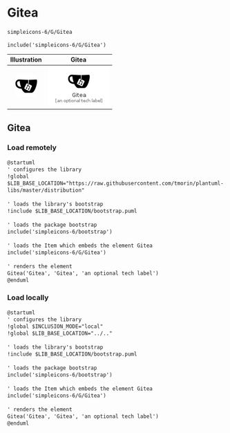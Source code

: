 # Gitea


```text
simpleicons-6/G/Gitea
```

```text
include('simpleicons-6/G/Gitea')
```



| Illustration | Gitea |
| :---: | :---: |
| ![illustration for Illustration](../../simpleicons-6/G/Gitea.png) | ![illustration for Gitea](../../simpleicons-6/G/Gitea.Local.png) |




## Gitea

### Load remotely
```plantuml
@startuml
' configures the library
!global $LIB_BASE_LOCATION="https://raw.githubusercontent.com/tmorin/plantuml-libs/master/distribution"

' loads the library's bootstrap
!include $LIB_BASE_LOCATION/bootstrap.puml

' loads the package bootstrap
include('simpleicons-6/bootstrap')

' loads the Item which embeds the element Gitea
include('simpleicons-6/G/Gitea')

' renders the element
Gitea('Gitea', 'Gitea', 'an optional tech label')
@enduml
```

### Load locally
```plantuml
@startuml
' configures the library
!global $INCLUSION_MODE="local"
!global $LIB_BASE_LOCATION="../.."

' loads the library's bootstrap
!include $LIB_BASE_LOCATION/bootstrap.puml

' loads the package bootstrap
include('simpleicons-6/bootstrap')

' loads the Item which embeds the element Gitea
include('simpleicons-6/G/Gitea')

' renders the element
Gitea('Gitea', 'Gitea', 'an optional tech label')
@enduml
```

